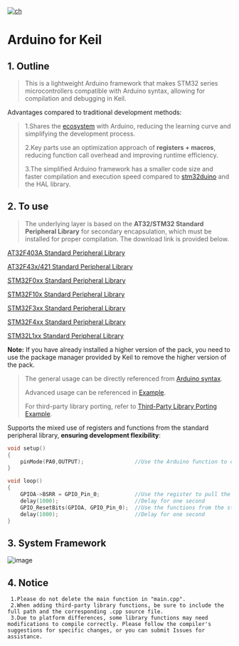 [![ch](https://img.shields.io/badge/lang-ch-red.svg)](https://github.com/FASTSHIFT/Arduino-For-Keil/blob/master/README.md)

# Arduino for Keil
## 1. Outline
>This is a lightweight Arduino framework that makes STM32 series microcontrollers compatible with Arduino syntax, allowing for compilation and debugging in Keil.

Advantages compared to traditional development methods:
>
>   1.Shares the [ecosystem](https://github.com/topics/arduino-library) with Arduino, reducing the learning curve and simplifying the development process.
>
>   2.Key parts use an optimization approach of **registers + macros**, reducing function call overhead and improving runtime efficiency.
>
>   3.The simplified Arduino framework has a smaller code size and faster compilation and execution speed compared to [stm32duino](https://github.com/stm32duino) and the HAL library.

## 2. To use
>   The underlying layer is based on the **AT32/STM32 Standard Peripheral Library** for secondary encapsulation, which must be installed for proper compilation. The download link is provided below.

[AT32F403A Standard Peripheral Library](http://www.arterytek.com/download/Pack_Keil_AT32F4xx_CH_V1.3.4.zip)

[AT32F43x/421 Standard Peripheral Library](https://www.arterytek.com/download/PACK/Keil5_AT32MCU_AddOn_V2.1.7.zip)

[STM32F0xx Standard Peripheral Library](https://keilpack.azureedge.net/pack/Keil.STM32F0xx_DFP.1.0.1.pack)

[STM32F10x Standard Peripheral Library](https://keilpack.azureedge.net/pack/Keil.STM32F1xx_DFP.1.1.0.pack)

[STM32F3xx Standard Peripheral Library](https://keilpack.azureedge.net/pack/Keil.STM32F3xx_DFP.1.2.0.pack)

[STM32F4xx Standard Peripheral Library](https://keilpack.azureedge.net/pack/Keil.STM32F4xx_DFP.1.0.8.pack)

[STM32L1xx Standard Peripheral Library](https://keilpack.azureedge.net/pack/Keil.STM32L1xx_DFP.1.0.2.pack)

**Note:** If you have already installed a higher version of the pack, you need to use the package manager provided by Keil to remove the higher version of the pack.

>The general usage can be directly referenced from [Arduino syntax](https://www.arduino.cc/reference/en/).
>
>Advanced usage can be referenced in [Example](https://github.com/FASTSHIFT/Arduino-For-Keil/tree/master/Example).
>
>For third-party library porting, refer to [Third-Party Library Porting Example](https://github.com/FASTSHIFT/Arduino-For-Keil/blob/master/How%20to%20use%20Arduino%20library).

Supports the mixed use of registers and functions from the standard peripheral library, **ensuring development flexibility**:
```C
void setup()
{
    pinMode(PA0,OUTPUT);                //Use the Arduino function to configure PA0 as an output mode
}

void loop()
{
    GPIOA->BSRR = GPIO_Pin_0;           //Use the register to pull the PA0 level high
    delay(1000);                        //Delay for one second
    GPIO_ResetBits(GPIOA, GPIO_Pin_0);  //Use the functions from the standard peripheral library to pull the PA0 level low
    delay(1000);                        //Delay for one second
}
```

## 3. System Framework
![image](https://github.com/FASTSHIFT/Arduino-For-Keil/blob/master/Framework.png)

## 4. Notice
     1.Please do not delete the main function in "main.cpp". 
     2.When adding third-party library functions, be sure to include the full path and the corresponding .cpp source file. 
     3.Due to platform differences, some library functions may need modifications to compile correctly. Please follow the compiler's suggestions for specific changes, or you can submit Issues for assistance.
